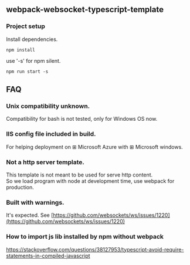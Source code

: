 ## webpack-websocket-typescript-template

### Project setup
Install dependencies.
```
npm install
```

use '-s' for npm silent.
```
npm run start -s
```
## FAQ
### Unix compatibility unknown.
Compatibility for bash is not tested, only for Windows OS now.

### IIS config file included in build.
For helping deployment on ⊞ Microsoft Azure with ⊞ Microsoft windows.

### Not a http server template.
This template is not meant to be used for serve http content.  
So we load program with node at development time, use webpack for production.

### Built with warnings.
It's expected. See
[https://github.com/websockets/ws/issues/1220](https://github.com/websockets/ws/issues/1220)

### How to import js lib installed by npm without webpack 
https://stackoverflow.com/questions/38127953/typescript-avoid-require-statements-in-compiled-javascript
